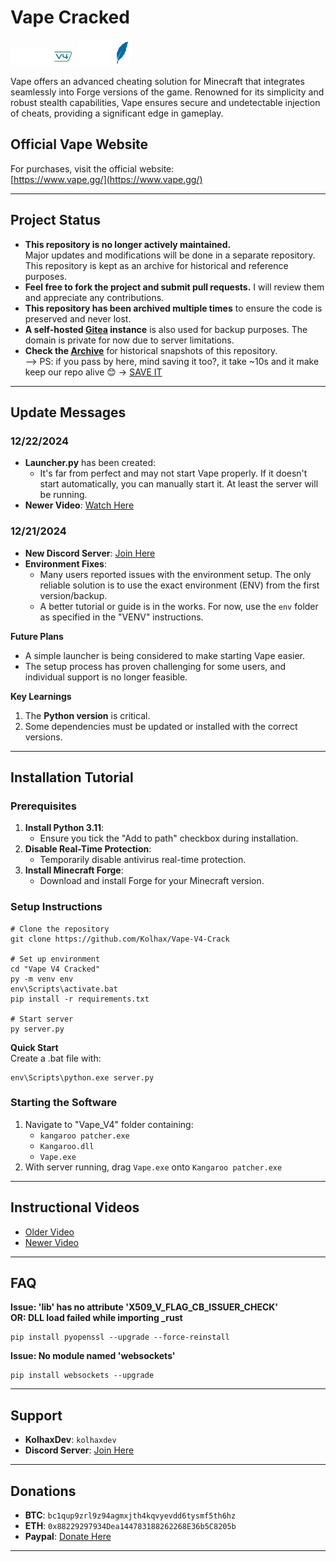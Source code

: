 # Vape Cracked

![Vape_V4](images/Vape_V4.png) ![Vape_Lite](images/Vape_lite.png)

Vape offers an advanced cheating solution for Minecraft that integrates seamlessly into Forge versions of the game. Renowned for its simplicity and robust stealth capabilities, Vape ensures secure and undetectable injection of cheats, providing a significant edge in gameplay.

## Official Vape Website
For purchases, visit the official website:  
[https://www.vape.gg/](https://www.vape.gg/)

---

## Project Status

- **This repository is no longer actively maintained.**  
Major updates and modifications will be done in a separate repository. This repository is kept as an archive for historical and reference purposes.
- **Feel free to fork the project and submit pull requests.** I will review them and appreciate any contributions.
- **This repository has been archived multiple times** to ensure the code is preserved and never lost.
- **A self-hosted [Gitea](https://github.com/go-gitea/gitea) instance** is also used for backup purposes. The domain is private for now due to server limitations.
- **Check the [Archive](https://web.archive.org/web/*/https://github.com/Kolhax/Vape-V4-Crack)** for historical snapshots of this repository.  
--> PS: if you pass by here, mind saving it too?, it take ~10s and it make keep our repo alive 😊 -> [SAVE IT](https://github.com/KeparYTbcc/Vape_V4-Crack/save)

---

## Update Messages

### 12/22/2024
- **Launcher.py** has been created:
  - It's far from perfect and may not start Vape properly. If it doesn't start automatically, you can manually start it. At least the server will be running.
- **Newer Video**: [Watch Here](https://archive.org/details/vape-v-4.mp-4)

### 12/21/2024
- **New Discord Server**: [Join Here](https://discord.gg/jFg7quHz)
- **Environment Fixes**:
  - Many users reported issues with the environment setup. The only reliable solution is to use the exact environment (ENV) from the first version/backup.
  - A better tutorial or guide is in the works. For now, use the `env` folder as specified in the "VENV" instructions.

**Future Plans**
- A simple launcher is being considered to make starting Vape easier.
- The setup process has proven challenging for some users, and individual support is no longer feasible.

**Key Learnings**
1. The **Python version** is critical.
2. Some dependencies must be updated or installed with the correct versions.

---

## Installation Tutorial

### Prerequisites
1. **Install Python 3.11**:
   - Ensure you tick the "Add to path" checkbox during installation.
2. **Disable Real-Time Protection**:
   - Temporarily disable antivirus real-time protection.
3. **Install Minecraft Forge**:
   - Download and install Forge for your Minecraft version.

### Setup Instructions
```shell
# Clone the repository
git clone https://github.com/Kolhax/Vape-V4-Crack

# Set up environment
cd "Vape V4 Cracked"
py -m venv env
env\Scripts\activate.bat
pip install -r requirements.txt

# Start server
py server.py
```

**Quick Start**  
Create a .bat file with:
```shell
env\Scripts\python.exe server.py
```

### Starting the Software
1. Navigate to "Vape_V4" folder containing:
   - `kangaroo patcher.exe`
   - `Kangaroo.dll`
   - `Vape.exe`
2. With server running, drag `Vape.exe` onto `Kangaroo patcher.exe`

---

## Instructional Videos
- [Older Video](https://web.archive.org/web/20231211230047/https://cdn.discordapp.com/attachments/1127981561820754011/1127982978388201472/2023-07-10_11-13-30.mp4)
- [Newer Video](https://archive.org/details/vape-v-4.mp-4)

---

## FAQ

**Issue: 'lib' has no attribute 'X509_V_FLAG_CB_ISSUER_CHECK'**  
**OR: DLL load failed while importing _rust**
```shell
pip install pyopenssl --upgrade --force-reinstall
```

**Issue: No module named 'websockets'**
```shell
pip install websockets --upgrade
```

---

## Support
- **KolhaxDev**: `kolhaxdev`
- **Discord Server**: [Join Here](https://discord.gg/jFg7quHz)

---

## Donations
- **BTC**: `bc1qup9zrl9z94agmxjth4kqvyevdd6tysmf5th6hz`
- **ETH**: `0x88229297934Dea144783188262268E36b5C8205b`
- **Paypal**: [Donate Here](https://paypal.me/keparMC)

---

